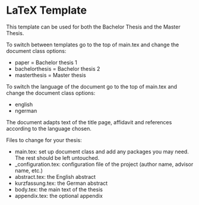 LaTeX Template 
==============

This template can be used for both the Bachelor Thesis and
the Master Thesis.

To switch between templates go to the top of main.tex and change the document class options:

* paper =  Bachelor thesis 1
* bachelorthesis = Bachelor thesis 2
* masterthesis = Master thesis

To switch the language of the document go to the top of main.tex and change the document class options: 

* english 
* ngerman

The document adapts text of the title page, affidavit and references according to the language chosen.


Files to change for your thesis:

* main.tex: set up document class and add any packages you may need. The rest should be left untouched.
* _configuration.tex: configuration file of the project (author name, advisor name, etc.)
* abstract.tex: the English abstract
* kurzfassung.tex: the German abstract
* body.tex: the main text of the thesis
* appendix.tex: the optional appendix

